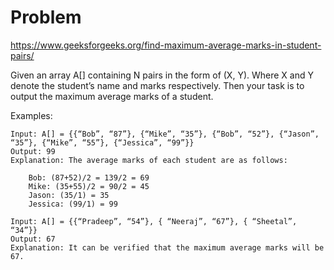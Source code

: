 # Problem
https://www.geeksforgeeks.org/find-maximum-average-marks-in-student-pairs/

Given an array A[] containing N pairs in the form of (X, Y). Where X and Y denote the student’s name and marks respectively. Then your task is to output the maximum average marks of a student.

Examples:

    Input: A[] = {{“Bob”, “87”}, {“Mike”, “35”}, {“Bob”, “52”}, {“Jason”, “35”}, {“Mike”, “55”}, {“Jessica”, “99”}}
    Output: 99
    Explanation: The average marks of each student are as follows:

        Bob: (87+52)/2 = 139/2 = 69
        Mike: (35+55)/2 = 90/2 = 45
        Jason: (35/1) = 35
        Jessica: (99/1) = 99

    Input: A[] = {{“Pradeep”, “54”}, { “Neeraj”, “67”}, { “Sheetal”, “34”}}
    Output: 67
    Explanation: It can be verified that the maximum average marks will be 67.